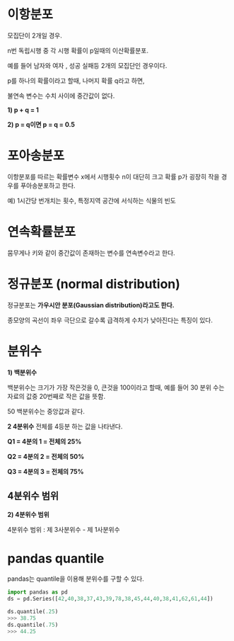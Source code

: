 # 이항분포

모집단이 2개일 경우.

n번 독립시행 중 각 시행 확률이 p일때의 이산확률분포.

예를 들어 남자와 여자 , 성공 실패등 2개의 모집단인 경우이다.

p를 하나의 확률이라고 할때, 나머지 확률 q라고 하면, 

불연속 변수는 수치 사이에 중간값이 없다.

__1) p + q = 1__
 
__2) p = q이면 p = q = 0.5__

# 포아송분포 

이항분포를 따르는 확률변수 x에서 시행횟수 n이 대단히 크고 확률 p가 굉장히 작을 경우를 푸아송분포하고 한다.

예) 1시간당 번개치는 횟수, 특정지역 공간에 서식하는 식물의 빈도

# 연속확률분포

뭄무게나 키와 같이 중간값이 존재하는 변수를 연속변수라고 한다.


# 정규분포 (normal distribution)

정규분포는 __가우시안 분포(Gaussian distribution)라고도 한다.__

종모양의 곡선이 좌우 극단으로 갈수록 급격하게 수치가 낮아진다는 특징이 있다.



# 분위수

__1) 백분위수__

백분위수는 크기가 가장 작은것을 0, 큰것을 100이라고 할때, 예를 들어 30 분위 수는 자료의 값중 20번째로 작은 값을 뜻함.

50 백분위수는 중앙값과 같다.

__2 4분위수__
전체를 4등분 하는 값을 나타낸다.

__Q1 = 4분의 1 = 전체의 25%__

__Q2 = 4분의 2 = 전체의 50%__

__Q3 = 4분의 3 = 전체의 75%__

## 4분위수 범위


__2) 4분위수 범위__

4분위수 범위 : 제 3사분위수 - 제 1사분위수 

# pandas quantile

pandas는 quantile을 이용해 분위수를 구할 수 있다.


```python
import pandas as pd
ds = pd.Series([42,40,38,37,43,39,78,38,45,44,40,38,41,62,61,44])

ds.quantile(.25)
>>> 38.75
ds.quantile(.75)
>>> 44.25
